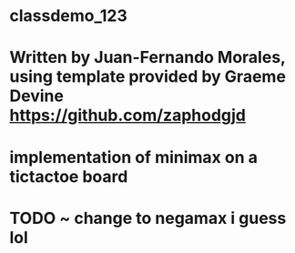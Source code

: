 # classdemo_123
# Written by Juan-Fernando Morales, using template provided by Graeme Devine https://github.com/zaphodgjd
# implementation of minimax on a tictactoe board
# TODO ~ change to negamax i guess lol
